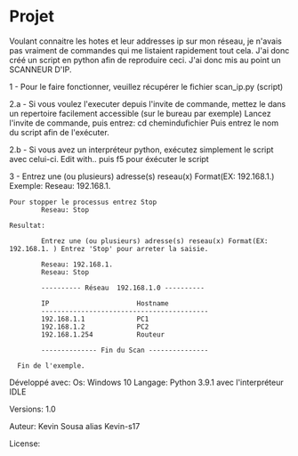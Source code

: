 # Projet

Voulant connaitre les hotes et leur addresses ip sur mon réseau, je n'avais pas vraiment de commandes qui me listaient rapidement tout cela.
J'ai donc créé un script en python afin de reproduire ceci.
J'ai donc mis au point un SCANNEUR D'IP.

1 - Pour le faire fonctionner, veuillez récupérer le fichier scan_ip.py (script) 

2.a - Si vous voulez l'executer depuis l'invite de commande, mettez le dans un repertoire facilement accessible (sur le bureau par exemple)
    Lancez l'invite de commande, puis entrez:  cd chemindufichier
    Puis entrez le nom du script afin de l'exécuter.
    
2.b - Si vous avez un interpréteur python, exécutez simplement le script avec celui-ci.
    Edit with.. puis f5 pour éxécuter le script
    
3 - Entrez une (ou plusieurs) adresse(s) reseau(x) Format(EX: 192.168.1.)
    Exemple:
            Reseau: 192.168.1.
            
    Pour stopper le processus entrez Stop
            Reseau: Stop
    
    Resultat:
    
            Entrez une (ou plusieurs) adresse(s) reseau(x) Format(EX: 192.168.1. ) Entrez 'Stop' pour arreter la saisie.

            Reseau: 192.168.1.
            Reseau: Stop
    
            ---------- Réseau  192.168.1.0 ----------

            IP			            Hostname
            ------------------------------------------
            192.168.1.1             PC1
            192.168.1.2             PC2
            192.168.1.254           Routeur
            
            -------------- Fin du Scan ---------------
            
      Fin de l'exemple.




Développé avec:
Os: Windows 10
Langage: Python 3.9.1 avec l'interpréteur IDLE

Versions:
1.0

Auteur:
Kevin Sousa alias Kevin-s17

License:





